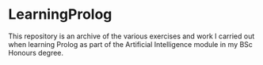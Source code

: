 # LearningProlog
This repository is an archive of the various exercises and work I carried out when learning Prolog as part of the Artificial Intelligence module in my BSc Honours degree.
